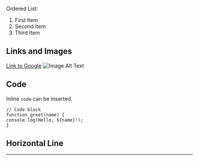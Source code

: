 Ordered List:
1. First Item
2. Second Item
3. Third Item

## Links and Images

[Link to Google](https://www.google.com)
![Image Alt Text](https://via.placeholder.com/150)

## Code

Inline `code` can be inserted.
```
// Code block
function greet(name) {
console.log(Hello, ${name}!);
}
```

## Horizontal Line
---

